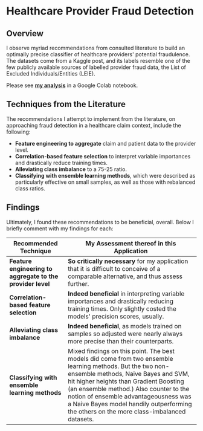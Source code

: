 # Healthcare Provider Fraud Detection

## Overview

I observe myriad recommendations from consulted literature to build an optimally precise classifier of healthcare providers' potential fraudulence. The datasets come from a Kaggle post, and its labels resemble one of the few publicly available sources of labelled provider fraud data, the List of Excluded Individuals/Entities (LEIE).

Please see [**my analysis**](HCPF_Full_Notebook.ipynb) in a Google Colab notebook.

## Techniques from the Literature

The recommendations I attempt to implement from the literature, on approaching fraud detection in a healthcare claim context, include the following:
- **Feature engineering to aggregate** claim and patient data to the provider level.
- **Correlation-based feature selection** to interpret variable importances and drastically reduce training times.
- **Alleviating class imbalance** to a 75-25 ratio.
- **Classifying with ensemble learning methods**, which were described as particularly effective on small samples, as well as those with rebalanced class ratios.


## Findings

Ultimately, I found these recommendations to be beneficial, overall. Below I briefly comment with my findings for each:

| Recommended Technique | My Assessment thereof in this Application |
|---|---|
| **Feature engineering to aggregate to the provider level** | **So critically necessary** for my application that it is difficult to conceive of a comparable alternative, and thus assess further. |
| **Correlation-based feature selection** | **Indeed beneficial** in interpreting variable importances and drastically reducing training times. Only slightly costed the models' precision scores, usually. |
| **Alleviating class imbalance** | **Indeed beneficial**, as models trained on samples so adjusted were nearly always more precise than their counterparts.
| **Classifying with ensemble learning methods** | Mixed findings on this point. The best models did come from two ensemble learning methods. But the two non-ensemble methods, Naive Bayes and SVM, hit higher heights than Gradient Boosting (an ensemble method.) Also counter to the notion of ensemble advantageousness was a Naive Bayes model handily outperforming the others on the more class-imbalanced datasets. |




<!--
Models trained on samples that had their class imbalance alleviated to a 75-25 ratio usually did better than those that remained more asymmetric. Correlation-based feature selection seemed effective in identifying the most important variables. CFS also was effective at reducing training times, while only slightly costing precision.

More complicated might be the findings on the first and last recommendations listed above. In my case, to form a dataset for the classification of providers, it was difficult to imagine an alternative to the recommendation: aggregating the claim data to the provider level. It is conceivable to instead train a classifier on the initially claim-level dataset, but it is too absurd to produce an interesting comparison.

My efforts yield a classifier that scores a precision of `0.864` in testing. Following this testing, I assess the effectiveness of the literature-recommended techniques in my experiment.

Using datasets on beneficiaries, inpatient claims, outpatient claims, and labels of potentially fraud providers, Using datasets pertaining to healthcare provider claim fraud from a Kaggle post, I set out to train an optimally precise classifier of potentially fraudulent healthcare providers.
-->
